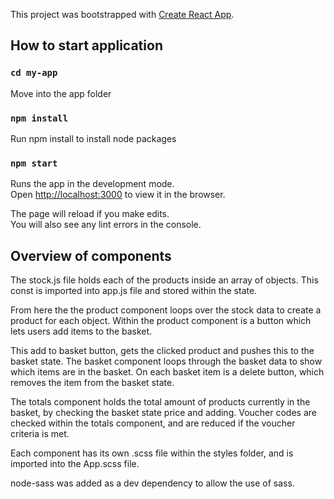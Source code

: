 This project was bootstrapped with [Create React App](https://github.com/facebook/create-react-app).

## How to start application

### `cd my-app`

Move into the app folder

### `npm install`

Run npm install to install node packages

### `npm start`

Runs the app in the development mode.<br>
Open [http://localhost:3000](http://localhost:3000) to view it in the browser.

The page will reload if you make edits.<br>
You will also see any lint errors in the console.

## Overview of components

The stock.js file holds each of the products inside an array of objects. This const is imported into app.js file and stored within the state.

From here the the product component loops over the stock data to create a product for each object. Within the product component is a button which lets users add items to the basket.

This add to basket button, gets the clicked product and pushes this to the basket state. The basket component loops through the basket data to show which items are in the basket. On each basket item is a delete button, which removes the item from the basket state.

The totals component holds the total amount of products currently in the basket, by checking the basket state price and adding.
Voucher codes are checked within the totals component, and are reduced if the voucher criteria is met.

Each component has its own .scss file within the styles folder, and is imported into the App.scss file.

node-sass was added as a dev dependency to allow the use of sass.
